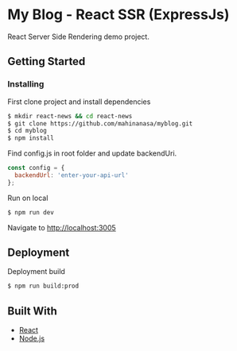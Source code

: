 # My Blog - React SSR (ExpressJs)

React Server Side Rendering demo project. 


## Getting Started


### Installing

First clone project and install dependencies

```sh
$ mkdir react-news && cd react-news
$ git clone https://github.com/mahinanasa/myblog.git
$ cd myblog
$ npm install
```



Find config.js in root folder and update backendUri.

```javascript
const config = {
  backendUrl: 'enter-your-api-url'
};
```

Run on local

```sh
$ npm run dev
```

Navigate to [http://localhost:3005](http://localhost:3005)

## Deployment

Deployment build

```sh
$ npm run build:prod
```


## Built With

- [React](https://reactjs.org/)
- [Node.js](https://nodejs.org/)
